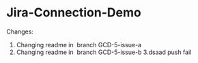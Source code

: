 # Jira-Connection-Demo

Changes:

1.  Changing readme in  branch GCD-5-issue-a
2. Changing readme in  branch GCD-5-issue-b
3.dsaad
push
fail
